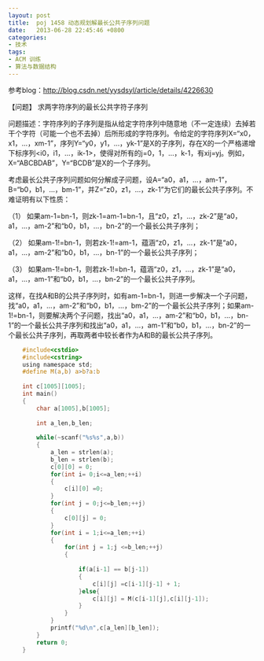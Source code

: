 ```yaml
---
layout: post
title:  poj 1458 动态规划解最长公共子序列问题
date:   2013-06-28 22:45:46 +0800
categories:
- 技术
tags:
- ACM 训练
- 算法与数据结构
---
```


参考blog：http://blog.csdn.net/yysdsyl/article/details/4226630


【问题】 求两字符序列的最长公共字符子序列

问题描述：字符序列的子序列是指从给定字符序列中随意地（不一定连续）去掉若干个字符（可能一个也不去掉）后所形成的字符序列。令给定的字符序列X=“x0，x1，…，xm-1”，序列Y=“y0，y1，…，yk-1”是X的子序列，存在X的一个严格递增下标序列<i0，i1，…，ik-1>，使得对所有的j=0，1，…，k-1，有xij=yj。例如，X=“ABCBDAB”，Y=“BCDB”是X的一个子序列。

考虑最长公共子序列问题如何分解成子问题，设A=“a0，a1，…，am-1”，B=“b0，b1，…，bm-1”，并Z=“z0，z1，…，zk-1”为它们的最长公共子序列。不难证明有以下性质：

（1） 如果am-1=bn-1，则zk-1=am-1=bn-1，且“z0，z1，…，zk-2”是“a0，a1，…，am-2”和“b0，b1，…，bn-2”的一个最长公共子序列；

（2） 如果am-1!=bn-1，则若zk-1!=am-1，蕴涵“z0，z1，…，zk-1”是“a0，a1，…，am-2”和“b0，b1，…，bn-1”的一个最长公共子序列；

（3） 如果am-1!=bn-1，则若zk-1!=bn-1，蕴涵“z0，z1，…，zk-1”是“a0，a1，…，am-1”和“b0，b1，…，bn-2”的一个最长公共子序列。

这样，在找A和B的公共子序列时，如有am-1=bn-1，则进一步解决一个子问题，找“a0，a1，…，am-2”和“b0，b1，…，bm-2”的一个最长公共子序列；如果am-1!=bn-1，则要解决两个子问题，找出“a0，a1，…，am-2”和“b0，b1，…，bn-1”的一个最长公共子序列和找出“a0，a1，…，am-1”和“b0，b1，…，bn-2”的一个最长公共子序列，再取两者中较长者作为A和B的最长公共子序列。

```c
    #include<cstdio>
    #include<cstring>
    using namespace std;
    #define M(a,b) a>b?a:b
     
    int c[1005][1005];
    int main()
    {
        char a[1005],b[1005];
     
        int a_len,b_len;
     
        while(~scanf("%s%s",a,b))
        {
            a_len = strlen(a);
            b_len = strlen(b);
            c[0][0] = 0;
            for(int i= 0;i<=a_len;++i)
            {
                c[i][0] =0;
            }
            for(int j = 0;j<=b_len;++j)
            {
                c[0][j] = 0;
            }
            for(int i = 1;i<=a_len;++i)
            {
                for(int j = 1;j <=b_len;++j)
                {
     
                    if(a[i-1] == b[j-1])
                    {
                        c[i][j] =c[i-1][j-1] + 1;
                    }else{
                        c[i][j] = M(c[i-1][j],c[i][j-1]);
                    }
                }
            }
            printf("%d\n",c[a_len][b_len]);
        }
        return 0;
    }
```
